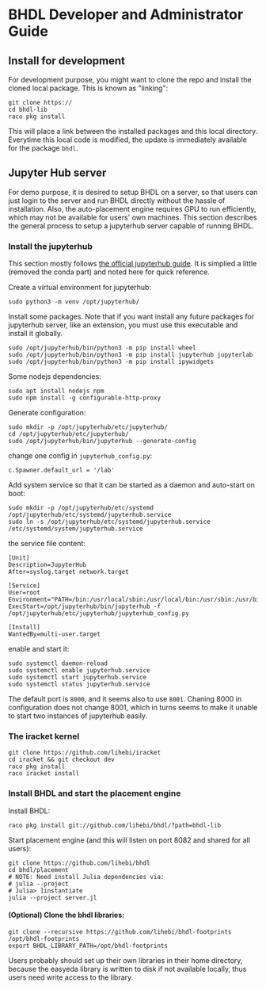 # BHDL Developer and Administrator Guide

## Install for development

For development purpose, you might want to clone the repo and install the cloned
local package. This is known as "linking":

```
git clone https://
cd bhdl-lib
raco pkg install
```

This will place a link between the installed packages and this local
directory. Everytime this local code is modified, the update is immediately
available for the package `bhdl`.

## Jupyter Hub server

For demo purpose, it is desired to setup BHDL on a server, so that users can
just login to the server and run BHDL directly without the hassle of
installation. Also, the auto-placement engine requires GPU to run efficiently,
which may not be available for users' own machines. This section describes the
general process to setup a jupyterhub server capable of running BHDL.

### Install the jupyterhub

This section mostly follows [the official jupyterhub
guide](https://jupyterhub.readthedocs.io/en/latest/installation-guide-hard.html). It
is simplied a little (removed the conda part) and noted here for quick reference.


Create a virtual environment for jupyterhub:

    sudo python3 -m venv /opt/jupyterhub/

Install some packages. Note that if you want install any future packages for
jupyterhub server, like an extension, you must use this executable and install
it globally.

    sudo /opt/jupyterhub/bin/python3 -m pip install wheel
    sudo /opt/jupyterhub/bin/python3 -m pip install jupyterhub jupyterlab
    sudo /opt/jupyterhub/bin/python3 -m pip install ipywidgets

Some nodejs dependencies:

    sudo apt install nodejs npm
    sudo npm install -g configurable-http-proxy

Generate configuration:

    sudo mkdir -p /opt/jupyterhub/etc/jupyterhub/
    cd /opt/jupyterhub/etc/jupyterhub/
    sudo /opt/jupyterhub/bin/jupyterhub --generate-config

change one config in `jupyterhub_config.py`:

    c.Spawner.default_url = '/lab'

Add system service so that it can be started as a daemon and auto-start on boot:

    sudo mkdir -p /opt/jupyterhub/etc/systemd
    /opt/jupyterhub/etc/systemd/jupyterhub.service
    sudo ln -s /opt/jupyterhub/etc/systemd/jupyterhub.service /etc/systemd/system/jupyterhub.service

the service file content:

    [Unit]
    Description=JupyterHub
    After=syslog.target network.target

    [Service]
    User=root
    Environment="PATH=/bin:/usr/local/sbin:/usr/local/bin:/usr/sbin:/usr/bin:/opt/jupyterhub/bin"
    ExecStart=/opt/jupyterhub/bin/jupyterhub -f /opt/jupyterhub/etc/jupyterhub/jupyterhub_config.py

    [Install]
    WantedBy=multi-user.target

enable and start it:

    sudo systemctl daemon-reload
    sudo systemctl enable jupyterhub.service
    sudo systemctl start jupyterhub.service
    sudo systemctl status jupyterhub.service

The default port is `8000`, and it seems also to use `8001`. Chaning 8000 in
configuration does not change 8001, which in turns seems to make it unable to
start two instances of jupyterhub easily.

### The iracket kernel

```
git clone https://github.com/lihebi/iracket
cd iracket && git checkout dev
raco pkg install
raco iracket install
```

### Install BHDL and start the placement engine
Install BHDL:

```
raco pkg install git://github.com/lihebi/bhdl/?path=bhdl-lib
```

Start placement engine (and this will listen on port 8082 and shared for all
users):


```
git clone https://github.com/lihebi/bhdl
cd bhdl/placement
# NOTE: Need install Julia dependencies via:
# julia --project
# Julia> ]instantiate
julia --project server.jl
```


#### (Optional) Clone the bhdl libraries:

```
git clone --recursive https://github.com/lihebi/bhdl-footprints /opt/bhdl-footprints
export BHDL_LIBRARY_PATH=/opt/bhdl-footprints
```

Users probably should set up their own libraries in their home directory,
because the easyeda library is written to disk if not available locally, thus users need write access to the library.
